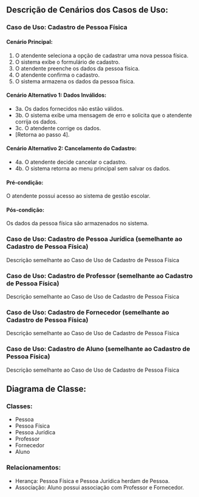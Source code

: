 ## Descrição de Cenários dos Casos de Uso:

### Caso de Uso: Cadastro de Pessoa Física

#### Cenário Principal:
1. O atendente seleciona a opção de cadastrar uma nova pessoa física.
2. O sistema exibe o formulário de cadastro.
3. O atendente preenche os dados da pessoa física.
4. O atendente confirma o cadastro.
5. O sistema armazena os dados da pessoa física.

#### Cenário Alternativo 1: Dados Inválidos:
- 3a. Os dados fornecidos não estão válidos.
- 3b. O sistema exibe uma mensagem de erro e solicita que o atendente corrija os dados.
- 3c. O atendente corrige os dados.
- [Retorna ao passo 4].

#### Cenário Alternativo 2: Cancelamento do Cadastro:
- 4a. O atendente decide cancelar o cadastro.
- 4b. O sistema retorna ao menu principal sem salvar os dados.

#### Pré-condição:
O atendente possui acesso ao sistema de gestão escolar.

#### Pós-condição:
Os dados da pessoa física são armazenados no sistema.

### Caso de Uso: Cadastro de Pessoa Jurídica (semelhante ao Cadastro de Pessoa Física)

Descrição semelhante ao Caso de Uso de Cadastro de Pessoa Física

### Caso de Uso: Cadastro de Professor (semelhante ao Cadastro de Pessoa Física)

Descrição semelhante ao Caso de Uso de Cadastro de Pessoa Física

### Caso de Uso: Cadastro de Fornecedor (semelhante ao Cadastro de Pessoa Física)

Descrição semelhante ao Caso de Uso de Cadastro de Pessoa Física

### Caso de Uso: Cadastro de Aluno (semelhante ao Cadastro de Pessoa Física)

Descrição semelhante ao Caso de Uso de Cadastro de Pessoa Física

## Diagrama de Classe:

### Classes:
- Pessoa
- Pessoa Física
- Pessoa Jurídica
- Professor
- Fornecedor
- Aluno

### Relacionamentos:
- Herança: Pessoa Física e Pessoa Jurídica herdam de Pessoa.
- Associação: Aluno possui associação com Professor e Fornecedor.

